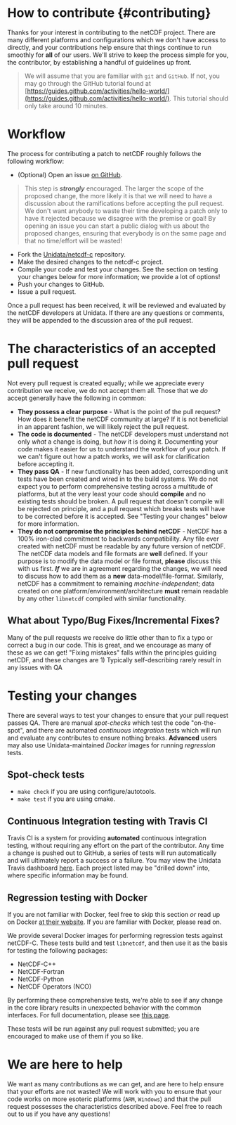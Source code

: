 # How to contribute {#contributing}

Thanks for your interest in contributing to the netCDF project.  There are many different platforms and configurations which we don't have access to directly, and your contributions help ensure that things continue to run smoothly for **all** of our users.  We'll strive to keep the process simple for you, the contributor, by establishing a handful of guidelines up front.

> We will assume that you are familiar with `git` and `GitHub`.  If not, you may go through the GitHub tutorial found at [https://guides.github.com/activities/hello-world/](https://guides.github.com/activities/hello-world/).  This tutorial should only take around 10 minutes.

# Workflow

The process for contributing a patch to netCDF roughly follows the following workflow:

* (Optional) Open an issue [on GitHub](http://github.com/Unidata/netcdf-c/issues).

> This step is ***strongly*** encouraged.  The larger the scope of the proposed change, the more likely it is that we will need to have a discussion about the ramifications before accepting the pull request.  We don't want anybody to waste their time developing a patch only to have it rejected because we disagree with the premise or goal!  By opening an issue you can start a public dialog with us about the proposed changes, ensuring that everybody is on the same page and that no time/effort will be wasted!

* Fork the [Unidata/netcdf-c](http://github.com/Unidata/netcdf-c) repository.
* Make the desired changes to the netcdf-c project.
* Compile your code and test your changes.  See the section on testing your changes below for more information; we provide a lot of options!
* Push your changes to GitHub.
* Issue a pull request.

Once a pull request has been received, it will be reviewed and evaluated by the netCDF developers at Unidata.  If there are any questions or comments, they will be appended to the discussion area of the pull request.

# The characteristics of an accepted pull request

Not every pull request is created equally; while we appreciate every contribution we receive, we do not accept them all.  Those that we *do* accept generally have the following in common:

* **They possess a clear purpose** - What is the point of the pull request? How does it benefit the netCDF community at large? If it is not beneficial in an apparent fashion, we will likely reject the pull request.
* **The code is documented** - The netCDF developers must understand not only *what* a change is doing, but *how* it is doing it.  Documenting your code makes it easier for us to understand the workflow of your patch.  If we can't figure out how a patch works, we will ask for clarification before accepting it.
* **They pass QA** - If new functionality has been added, corresponding unit tests have been created and wired in to the build systems.  We do not expect you to perform comprehensive testing across a multitude of platforms, but at the very least your code should **compile** and no existing tests should be broken.  A pull request that doesn't compile will be rejected on principle, and a pull request which breaks tests will have to be corrected before it is accepted.  See "Testing your changes" below for more information.
* **They do not compromise the principles behind netCDF** - NetCDF has a 100% iron-clad commitment to backwards compatibility.  Any file ever created with netCDF must be readable by any future version of netCDF.  The netCDF data models and file formats are **well** defined.  If your purpose is to modify the data model or file format, **please** discuss this with us first.  ***If*** we are in agreement regarding the changes, we will need to discuss how to add them as a **new** data-model/file-format.  Similarly, netCDF has a commitment to remaining *machine-independent*; data created on one platform/environment/architecture **must** remain readable by any other `libnetcdf` compiled with similar functionality.  

## What about Typo/Bug Fixes/Incremental Fixes?

Many of the pull requests we receive do little other than to fix a typo or correct a bug in our code.  This is great, and we encourage as many of these as we can get!  "Fixing mistakes" falls within the principles guiding netCDF, and these changes are 1) Typically self-describing rarely result in any issues with QA

# Testing your changes

There are several ways to test your changes to ensure that your pull request passes QA.  There are manual *spot-checks* which test the code "on-the-spot", and there are automated *continuous integration* tests which will run and evaluate any contributes to ensure nothing breaks.  **Advanced** users may also use Unidata-maintained *Docker* images for running *regression* tests.

## Spot-check tests

* `make check` if you are using configure/autotools.
* `make test` if you are using cmake.

## Continuous Integration testing with Travis CI

Travis CI is a system for providing **automated** continuous integration testing, without requiring any effort on the part of the contributor.  Any time a change is pushed out to GitHub, a series of tests will run automatically and will ultimately report a success or a failure.  You may view the Unidata Travis dashboard [here](https://travis-ci.org/Unidata/).  Each project listed may be "drilled down" into, where specific information may be found.

## Regression testing with Docker

If you are not familiar with Docker, feel free to skip this section *or* read up on Docker [at their website](http://www.docker.io).  If you are familiar with Docker, please read on.

We provide several Docker images for performing regression tests against netCDF-C.  These tests build and test `libnetcdf`, and then use it as the basis for testing the following packages:

* NetCDF-C++
* NetCDF-Fortran
* NetCDF-Python
* NetCDF Operators (NCO)

By performing these comprehensive tests, we're able to see if any change in the core library results in unexpected behavior with the common interfaces.  For full documentation, please see [this page](https://github.com/Unidata/docker-nctests/tree/master/tests-regression).  

These tests will be run against any pull request submitted; you are encouraged to make use of them if you so like.


# We are here to help

We want as many contributions as we can get, and are here to help ensure that your efforts are not wasted!  We will work with you to ensure that your code works on more esoteric platforms (`ARM`, `Windows`) and that the pull request possesses the characteristics described above.  Feel free to reach out to us if you have any questions!
